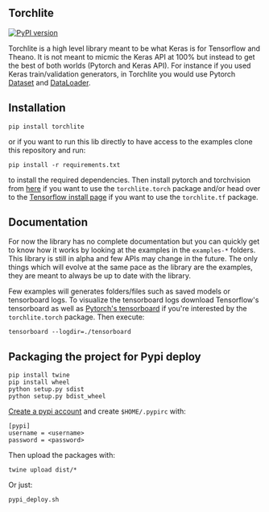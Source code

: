 ## Torchlite

[![PyPI version](https://badge.fury.io/py/torchlite.svg)](https://badge.fury.io/py/torchlite)

Torchlite is a high level library meant to be what Keras is for Tensorflow and Theano.
It is not meant to micmic the Keras API at 100% but instead to get the best of both
worlds (Pytorch and Keras API). 
For instance if you used Keras train/validation generators, in Torchlite you would
use Pytorch [Dataset](http://pytorch.org/docs/master/data.html#torch.utils.data.Dataset) and
[DataLoader](http://pytorch.org/docs/master/data.html#torch.utils.data.DataLoader).

## Installation

```
pip install torchlite
```

or if you want to run this lib directly to have access to the examples clone this repository and run:

```
pip install -r requirements.txt
```

to install the required dependencies.
Then install pytorch and torchvision from [here](http://pytorch.org/) if you want to use the `torchlite.torch`
package and/or head over to the [Tensorflow install page](https://www.tensorflow.org/install/) if you want to
use the `torchlite.tf` package.

## Documentation

For now the library has no complete documentation but you can quickly get to know how
it works by looking at the examples in the `examples-*` folders. This library is still in
alpha and few APIs may change in the future. The only things which will evolve at the same
pace as the library are the examples, they are meant to always be up to date with
the library.

Few examples will generates folders/files such as saved models or tensorboard logs.
To visualize the tensorboard logs download Tensorflow's tensorboard as well as 
[Pytorch's tensorboard](https://github.com/lanpa/tensorboard-pytorch) if you're interested by
the `torchlite.torch` package. Then execute:
```
tensorboard --logdir=./tensorboard
```

## Packaging the project for Pypi deploy

```
pip install twine
pip install wheel
python setup.py sdist
python setup.py bdist_wheel
```

[Create a pypi account](https://packaging.python.org/tutorials/distributing-packages/#id76) and create `$HOME/.pypirc` with:
```
[pypi]
username = <username>
password = <password>
```

Then upload the packages with:
```
twine upload dist/*
```

Or just:
```
pypi_deploy.sh
```

